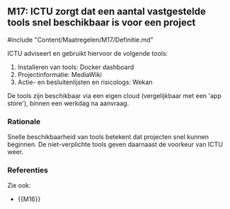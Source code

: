 ## M17: ICTU zorgt dat een aantal vastgestelde tools snel beschikbaar is voor een project

#include "Content/Maatregelen/M17/Definitie.md"

ICTU adviseert en gebruikt hiervoor de volgende tools:

1. Installeren van tools: Docker dashboard
2. Projectinformatie: MediaWiki
3. Actie- en besluitenlijsten en risicologs: Wekan

De tools zijn beschikbaar via een eigen cloud (vergelijkbaar met een 'app store'), binnen een werkdag na aanvraag.

### Rationale

Snelle beschikbaarheid van tools betekent dat projecten snel kunnen beginnen. De niet-verplichte tools geven daarnaast de voorkeur van ICTU weer.

### Referenties

Zie ook:

* {{M16}}
